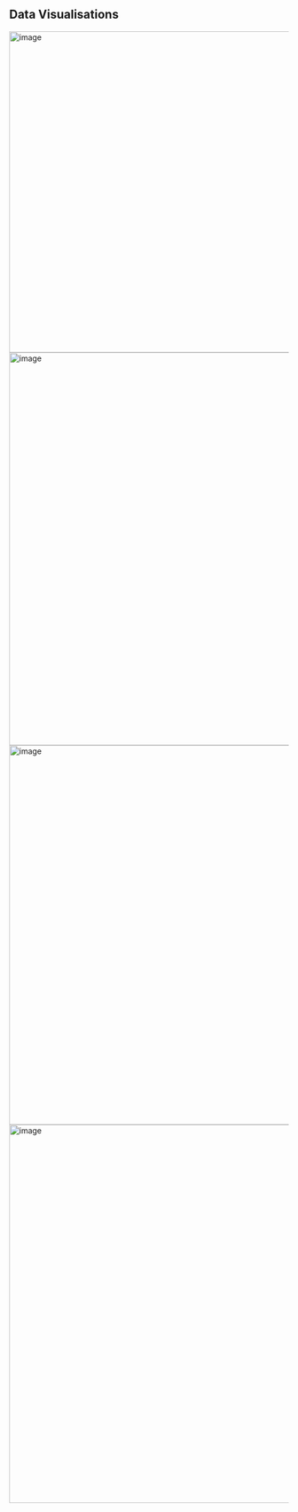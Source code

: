 ## Data Visualisations 

<img width="578" alt="image" src="https://github.com/user-attachments/assets/14f79b67-35ab-4ab9-8b35-7b2285c4c062">
<br/>
<img width="707" alt="image" src="https://github.com/user-attachments/assets/27610185-7af2-4a1e-a31d-1cab66535b94">
<br/>
<img width="683" alt="image" src="https://github.com/user-attachments/assets/8b81d283-9ab0-49b5-884b-2174bbead932">
<br/>
<img width="681" alt="image" src="https://github.com/user-attachments/assets/46b6aa59-ee2a-481e-b3fc-eb3a9925e4ec">
